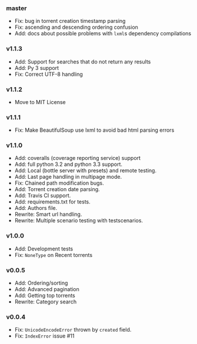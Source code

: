 ### master

* Fix: bug in torrent creation timestamp parsing
* Fix: ascending and descending ordering confusion
* Add: docs about possible problems with ``lxml``s dependency compilations

### v1.1.3

* Add: Support for searches that do not return any results
* Add: Py 3 support
* Fix: Correct UTF-8 handling

### v1.1.2

* Move to MIT License

### v1.1.1

* Fix: Make BeautifulSoup use lxml to avoid bad html parsing errors

### v1.1.0

* Add: coveralls (coverage reporting service) support
* Add: full python 3.2 and python 3.3 support.
* Add: Local (bottle server with presets) and remote testing.
* Add: Last page handling in multipage mode.
* Fix: Chained path modification bugs.
* Add: Torrent creation date parsing.
* Add: Travis CI support.
* Add: requirements.txt for tests.
* Add: Authors file.
* Rewrite: Smart url handling.
* Rewrite: Multiple scenario testing with testscenarios.

### v1.0.0

* Add: Development tests
* Fix: `NoneType` on Recent torrents

### v0.0.5

* Add: Ordering/sorting
* Add: Advanced pagination
* Add: Getting top torrents
* Rewrite: Category search

### v0.0.4

* Fix: `UnicodeEncodeError` thrown by `created` field.
* Fix: `IndexError` issue #11
